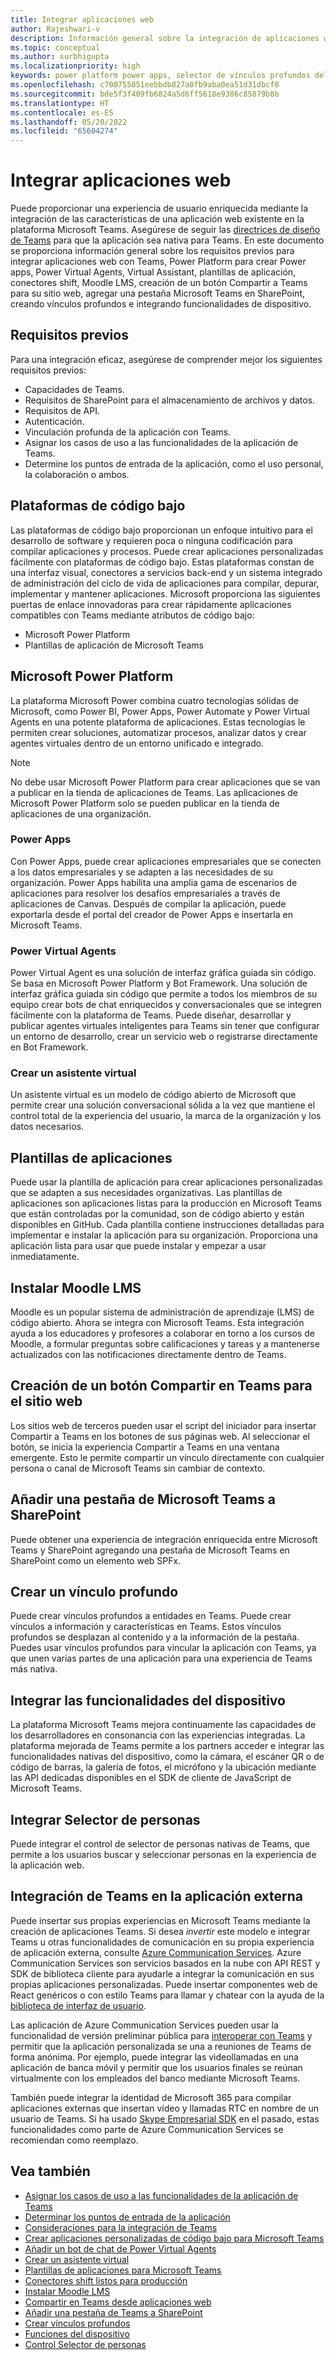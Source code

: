 ```yaml
---
title: Integrar aplicaciones web
author: Rajeshwari-v
description: Información general sobre la integración de aplicaciones web y funcionalidades de dispositivo con la aplicación de Microsoft Teams.
ms.topic: conceptual
ms.author: surbhigupta
ms.localizationpriority: high
keywords: power platform power apps, selector de vínculos profundos del asistente de agente virtual, compartir con Teams
ms.openlocfilehash: c700755051eebbdb827a0fb9aba0ea51d31dbcf8
ms.sourcegitcommit: bde5f3f409fb6824a5d6ff5618e9386c85879b8b
ms.translationtype: HT
ms.contentlocale: es-ES
ms.lasthandoff: 05/20/2022
ms.locfileid: "65604274"
---
```

# <a name="integrate-web-apps"></a>Integrar aplicaciones web

Puede proporcionar una experiencia de usuario enriquecida mediante la integración de las características de una aplicación web existente en la plataforma Microsoft Teams. Asegúrese de seguir las [directrices de diseño de Teams](~/concepts/design/understand-use-cases.md) para que la aplicación sea nativa para Teams.
En este documento se proporciona información general sobre los requisitos previos para integrar aplicaciones web con Teams, Power Platform para crear Power apps, Power Virtual Agents, Virtual Assistant, plantillas de aplicación, conectores shift, Moodle LMS, creación de un botón Compartir a Teams para su sitio web, agregar una pestaña Microsoft Teams en SharePoint, creando vínculos profundos e integrando funcionalidades de dispositivo.

## <a name="prerequisites"></a>Requisitos previos

Para una integración eficaz, asegúrese de comprender mejor los siguientes requisitos previos:

* Capacidades de Teams.
* Requisitos de SharePoint para el almacenamiento de archivos y datos.
* Requisitos de API.
* Autenticación.
* Vinculación profunda de la aplicación con Teams.
* Asignar los casos de uso a las funcionalidades de la aplicación de Teams.
* Determine los puntos de entrada de la aplicación, como el uso personal, la colaboración o ambos.

## <a name="low-code-platforms"></a>Plataformas de código bajo

Las plataformas de código bajo proporcionan un enfoque intuitivo para el desarrollo de software y requieren poca o ninguna codificación para compilar aplicaciones y procesos. Puede crear aplicaciones personalizadas fácilmente con plataformas de código bajo. Estas plataformas constan de una interfaz visual, conectores a servicios back-end y un sistema integrado de administración del ciclo de vida de aplicaciones para compilar, depurar, implementar y mantener aplicaciones. Microsoft proporciona las siguientes puertas de enlace innovadoras para crear rápidamente aplicaciones compatibles con Teams mediante atributos de código bajo:

* Microsoft Power Platform
* Plantillas de aplicación de Microsoft Teams

## <a name="microsoft-power-platform"></a>Microsoft Power Platform

La plataforma Microsoft Power combina cuatro tecnologías sólidas de Microsoft, como Power BI, Power Apps, Power Automate y Power Virtual Agents en una potente plataforma de aplicaciones. Estas tecnologías le permiten crear soluciones, automatizar procesos, analizar datos y crear agentes virtuales dentro de un entorno unificado e integrado.

>[!NOTE]
>No debe usar Microsoft Power Platform para crear aplicaciones que se van a publicar en la tienda de aplicaciones de Teams. Las aplicaciones de Microsoft Power Platform solo se pueden publicar en la tienda de aplicaciones de una organización.

### <a name="power-apps"></a>Power Apps

Con Power Apps, puede crear aplicaciones empresariales que se conecten a los datos empresariales y se adapten a las necesidades de su organización. Power Apps habilita una amplia gama de escenarios de aplicaciones para resolver los desafíos empresariales a través de aplicaciones de Canvas. Después de compilar la aplicación, puede exportarla desde el portal del creador de Power Apps e insertarla en Microsoft Teams.

### <a name="power-virtual-agents"></a>Power Virtual Agents

Power Virtual Agent es una solución de interfaz gráfica guiada sin código. Se basa en Microsoft Power Platform y Bot Framework. Una solución de interfaz gráfica guiada sin código que permite a todos los miembros de su equipo crear bots de chat enriquecidos y conversacionales que se integren fácilmente con la plataforma de Teams. Puede diseñar, desarrollar y publicar agentes virtuales inteligentes para Teams sin tener que configurar un entorno de desarrollo, crear un servicio web o registrarse directamente en Bot Framework.

### <a name="create-virtual-assistant"></a>Crear un asistente virtual

Un asistente virtual es un modelo de código abierto de Microsoft que permite crear una solución conversacional sólida a la vez que mantiene el control total de la experiencia del usuario, la marca de la organización y los datos necesarios.

## <a name="app-templates"></a>Plantillas de aplicaciones

Puede usar la plantilla de aplicación para crear aplicaciones personalizadas que se adapten a sus necesidades organizativas. Las plantillas de aplicaciones son aplicaciones listas para la producción en Microsoft Teams que están controladas por la comunidad, son de código abierto y están disponibles en GitHub. Cada plantilla contiene instrucciones detalladas para implementar e instalar la aplicación para su organización. Proporciona una aplicación lista para usar que puede instalar y empezar a usar inmediatamente.

## <a name="install-moodle-lms"></a>Instalar Moodle LMS

Moodle es un popular sistema de administración de aprendizaje (LMS) de código abierto. Ahora se integra con Microsoft Teams. Esta integración ayuda a los educadores y profesores a colaborar en torno a los cursos de Moodle, a formular preguntas sobre calificaciones y tareas y a mantenerse actualizados con las notificaciones directamente dentro de Teams.

## <a name="create-a-share-to-teams-button-for-your-website"></a>Creación de un botón Compartir en Teams para el sitio web

Los sitios web de terceros pueden usar el script del iniciador para insertar Compartir a Teams en los botones de sus páginas web. Al seleccionar el botón, se inicia la experiencia Compartir a Teams en una ventana emergente. Esto le permite compartir un vínculo directamente con cualquier persona o canal de Microsoft Teams sin cambiar de contexto.

## <a name="add-a-microsoft-teams-tab-in-sharepoint"></a>Añadir una pestaña de Microsoft Teams a SharePoint

Puede obtener una experiencia de integración enriquecida entre Microsoft Teams y SharePoint agregando una pestaña de Microsoft Teams en SharePoint como un elemento web SPFx.

## <a name="create-deep-link"></a>Crear un vínculo profundo

Puede crear vínculos profundos a entidades en Teams. Puede crear vínculos a información y características en Teams. Estos vínculos profundos se desplazan al contenido y a la información de la pestaña. Puedes usar vínculos profundos para vincular la aplicación con Teams, ya que unen varias partes de una aplicación para una experiencia de Teams más nativa.

## <a name="integrate-device-capabilities"></a>Integrar las funcionalidades del dispositivo

La plataforma Microsoft Teams mejora continuamente las capacidades de los desarrolladores en consonancia con las experiencias integradas. La plataforma mejorada de Teams permite a los partners acceder e integrar las funcionalidades nativas del dispositivo, como la cámara, el escáner QR o de código de barras, la galería de fotos, el micrófono y la ubicación mediante las API dedicadas disponibles en el SDK de cliente de JavaScript de Microsoft Teams.

## <a name="integrate-people-picker"></a>Integrar Selector de personas

Puede integrar el control de selector de personas nativas de Teams, que permite a los usuarios buscar y seleccionar personas en la experiencia de la aplicación web.

## <a name="integrate-teams-in-your-external-app"></a>Integración de Teams en la aplicación externa

Puede insertar sus propias experiencias en Microsoft Teams mediante la creación de aplicaciones Teams. Si desea *invertir* este modelo e integrar Teams u otras funcionalidades de comunicación en su propia experiencia de aplicación externa, consulte [Azure Communication Services](/azure/communication-services/overview). Azure Communication Services son servicios basados en la nube con API REST y SDK de biblioteca cliente para ayudarle a integrar la comunicación en sus propias aplicaciones personalizadas. Puede insertar componentes web de React genéricos o con estilo Teams para llamar y chatear con la ayuda de la [biblioteca de interfaz de usuario](https://azure.github.io/communication-ui-library/).

Las aplicación de Azure Communication Services pueden usar la funcionalidad de versión preliminar pública para [interoperar con Teams](/azure/communication-services/concepts/teams-interop) y permitir que la aplicación personalizada se una a reuniones de Teams de forma anónima. Por ejemplo, puede integrar las videollamadas en una aplicación de banca móvil y permitir que los usuarios finales se reúnan virtualmente con los empleados del banco mediante Microsoft Teams.

También puede integrar la identidad de Microsoft 365 para compilar aplicaciones externas que insertan vídeo y llamadas RTC en nombre de un usuario de Teams. Si ha usado [Skype Empresarial SDK](/skype-sdk/appsdk/skypeappsdk) en el pasado, estas funcionalidades como parte de Azure Communication Services se recomiendan como reemplazo.

## <a name="see-also"></a>Vea también

* [Asignar los casos de uso a las funcionalidades de la aplicación de Teams](~/concepts/design/map-use-cases.md)
* [Determinar los puntos de entrada de la aplicación](~/concepts/extensibility-points.md)
* [Consideraciones para la integración de Teams](~/samples/integrating-web-apps.md)
* [Crear aplicaciones personalizadas de código bajo para Microsoft Teams](~/samples/teams-low-code-solutions.md)
* [Añadir un bot de chat de Power Virtual Agents](~/bots/how-to/add-power-virtual-agents-bot-to-teams.md)
* [Crear un asistente virtual](~/samples/virtual-assistant.md)
* [Plantillas de aplicaciones para Microsoft Teams](~/samples/app-templates.md)
* [Conectores shift listos para producción](~/samples/shifts-wfm-connectors.md)
* [Instalar Moodle LMS](~/resources/moodleinstructions.md)
* [Compartir en Teams desde aplicaciones web](~/concepts/build-and-test/share-to-teams-from-web-apps.md)
* [Añadir una pestaña de Teams a SharePoint](~/tabs/how-to/tabs-in-sharepoint.md)
* [Crear vínculos profundos](~/concepts/build-and-test/deep-links.md)
* [Funciones del dispositivo](~/concepts/device-capabilities/device-capabilities-overview.md)
* [Control Selector de personas](~/concepts/device-capabilities/people-picker-capability.md)
